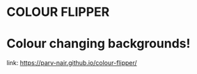 # COLOUR FLIPPER

# Colour changing backgrounds!


link: https://parv-nair.github.io/colour-flipper/

